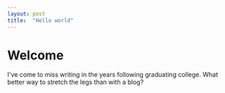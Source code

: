 ```yaml
---
layout: post
title:  "Hello world"
---
```


# Welcome

I've come to miss writing in the years following graduating college. What better way to stretch the legs than with a blog?